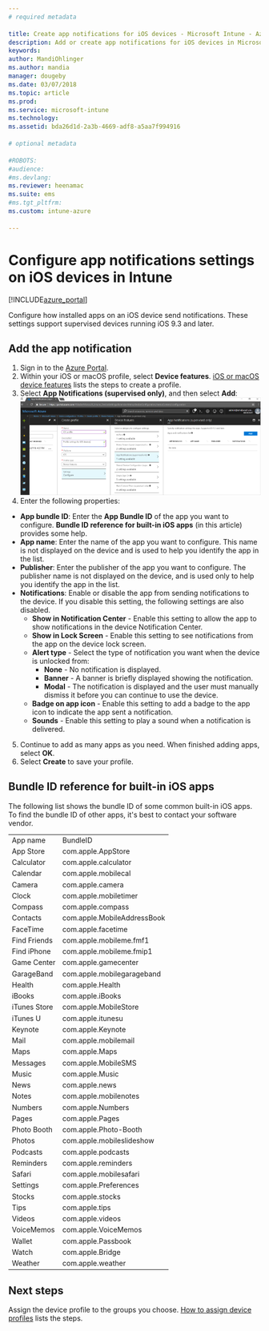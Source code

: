 ```yaml
---
# required metadata

title: Create app notifications for iOS devices - Microsoft Intune - Azure | Microsoft Docs
description: Add or create app notifications for iOS devices in Microsoft Intune. Choose which apps to send notifications, configure the notification settings on the lock screen, enable sound, choose the type of alert, and add a badge.
keywords:
author: MandiOhlinger
ms.author: mandia
manager: dougeby
ms.date: 03/07/2018
ms.topic: article
ms.prod:
ms.service: microsoft-intune
ms.technology:
ms.assetid: bda26d1d-2a3b-4669-adf8-a5aa7f994916

# optional metadata

#ROBOTS:
#audience:
#ms.devlang:
ms.reviewer: heenamac
ms.suite: ems
#ms.tgt_pltfrm:
ms.custom: intune-azure

---
```


# Configure app notifications settings on iOS devices in Intune

[!INCLUDE[azure_portal](./includes/azure_portal.md)]

Configure how installed apps on an iOS device send notifications. These settings support supervised devices running iOS 9.3 and later.

## Add the app notification

1. Sign in to the [Azure Portal](https://portal.azure.com).
2. Within your iOS or macOS profile, select **Device features**. [iOS or macOS device features](device-features-configure.md) lists the steps to create a profile.
3. Select **App Notifications (supervised only)**, and then select **Add**: 
  ![Add app notification in iOS or macOS profile in Intune](./media/ios-macos-app-notifications.png)
4. Enter the following properties:

  - **App bundle ID**: Enter the **App Bundle ID** of the app you want to configure. **Bundle ID reference for built-in iOS apps** (in this article) provides some help.
  - **App name**: Enter the name of the app you want to configure. This name is not displayed on the device and is used to help you identify the app in the list.
  - **Publisher**: Enter the publisher of the app you want to configure. The publisher name is not displayed on the device, and is used only to help you identify the app in the list.
  - **Notifications**: Enable or disable the app from sending notifications to the device. If you disable this setting, the following settings are also disabled.
    - **Show in Notification Center** - Enable this setting to allow the app to show notifications in the device Notification Center.
    - **Show in Lock Screen** - Enable this setting to see notifications from the app on the device lock screen.
    - **Alert type** - Select the type of notification you want when the device is unlocked from:
      - **None** - No notification is displayed.
      - **Banner** - A banner is briefly displayed showing the notification.
      - **Modal** - The notification is displayed and the user must manually dismiss it before you can continue to use the device.
    - **Badge on app icon** - Enable this setting to add a badge to the app icon to indicate the app sent a notification.
    - **Sounds** - Enable this setting to play a sound when a notification is delivered.

5. Continue to add as many apps as you need. When finished adding apps, select **OK**.
6. Select **Create** to save your profile.

## Bundle ID reference for built-in iOS apps

The following list shows the bundle ID of some common built-in iOS apps. To find the bundle ID of other apps, it's best to contact your software vendor.

|||
|-|-|
|App name|BundleID|
|App Store|com.apple.AppStore|
|Calculator|com.apple.calculator|
|Calendar|com.apple.mobilecal|
|Camera|com.apple.camera|
|Clock|com.apple.mobiletimer|
|Compass|com.apple.compass|
|Contacts|com.apple.MobileAddressBook|
|FaceTime|com.apple.facetime|
|Find Friends|com.apple.mobileme.fmf1|
|Find iPhone|com.apple.mobileme.fmip1|
|Game Center|com.apple.gamecenter|
|GarageBand|com.apple.mobilegarageband|
|Health|com.apple.Health|
|iBooks|com.apple.iBooks|
|iTunes Store|com.apple.MobileStore|
|iTunes U|com.apple.itunesu|
|Keynote|com.apple.Keynote|
|Mail|com.apple.mobilemail|
|Maps|com.apple.Maps|
|Messages|com.apple.MobileSMS|
|Music|com.apple.Music|
|News|com.apple.news|
|Notes|com.apple.mobilenotes|
|Numbers|com.apple.Numbers|
|Pages|com.apple.Pages|
|Photo Booth|com.apple.Photo-Booth|
|Photos|com.apple.mobileslideshow|
|Podcasts|com.apple.podcasts|
|Reminders|com.apple.reminders|
|Safari|com.apple.mobilesafari|
|Settings|com.apple.Preferences|
|Stocks|com.apple.stocks|
|Tips|com.apple.tips|
|Videos|com.apple.videos|
|VoiceMemos|com.apple.VoiceMemos|
|Wallet|com.apple.Passbook|
|Watch|com.apple.Bridge|
|Weather|com.apple.weather|

## Next steps

Assign the device profile to the groups you choose. [How to assign device profiles](device-profile-assign.md) lists the steps.